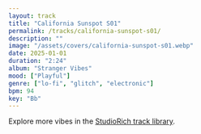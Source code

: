```yaml
---
layout: track
title: "California Sunspot S01"
permalink: /tracks/california-sunspot-s01/
description: ""
image: "/assets/covers/california-sunspot-s01.webp"
date: 2025-01-01
duration: "2:24"
album: "Stranger Vibes"
mood: ["Playful"]
genre: ["lo-fi", "glitch", "electronic"]
bpm: 94
key: "Bb"
---
```


Explore more vibes in the [StudioRich track library](/tracks/).
